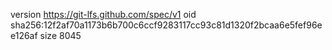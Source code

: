 version https://git-lfs.github.com/spec/v1
oid sha256:12f2af70a1173b6b700c6ccf9283117cc93c81d1320f2bcaa6e5fef96ee126af
size 8045
